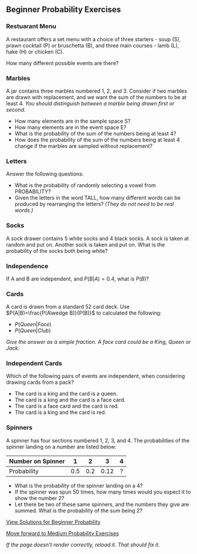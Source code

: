 ## Beginner Probability Exercises

### Restuarant Menu
A restaurant offers a set menu with a choice of three starters - soup (S), prawn cocktail (P) or bruschetta (B), and three main courses - lamb (L), hake (H) or chicken (C).

How many different possible events are there?

### Marbles
A jar contains three marbles numbered 1, 2, and 3. Consider if two marbles are drawn with replacement, and we want the sum of the numbers to be at least 4.
*You should distinguish between a marble being drawn first or second.*
- How many elements are in the sample space S? 
- How many elements are in the event space E? 
- What is the probability of the sum of the numbers being at least 4? 
- How does the probability of the sum of the numbers being at least 4 change if the marbles are sampled without replacement? 


### Letters
Answer the following questions:
- What is the probability of randomly selecting a vowel from PROBABILITY?
- Given the letters in the word TALL, how many different words can be produced by rearranging the letters? *(They do not need to be real words.)*

### Socks
A sock drawer contains 5 white socks and 4 black socks. A sock is taken at random and put on. Another sock is taken and put on.
What is the probability of the socks both being white?

### Independence
If A and B are independent, and $P(B|A)=0.4$, what is $P(B)$?


### Cards
A card is drawn from a standard 52 card deck. Use $P(A|B)=\frac{P(A\wedge B)}{P(B)}$ to calculated the following:
- $P(Queen|Face)$
- $P(Queen|Club)$

*Give the answer as a simple fraction. A face card could be a King, Queen or Jack.*

### Independent Cards
Which of the following pairs of events are independent, when considering drawing cards from a pack?
- The card is a king and the card is a queen.
- The card is a king and the card is a face card.
- The card is a face card and the card is red.
- The card is a king and the card is red.

### Spinners
A spinner has four sections numbered 1, 2, 3, and 4.
The probabilities of the spinner landing on a number are listed below:

| Number on Spinner| 1  | 2  | 3  | 4  |
| :---             |:--:|:--:|:--:|:--:|
| Probability      |0.5 |0.2 |0.12| ?  |

- What is the probability of the spinner landing on a 4? 
- If the spinner was spun 50 times, how many times would you expect it to show the number 2? 
- Let there be two of these same spinners, and the numbers they give are summed. What is the probability of the sum being 2? 


[View Solutions for Beginner Probability](https://github.com/UMdecisionsupport/DecisionSupport2023/blob/main/Probability/Solutions/Beginner_Solutions.md)

[Move forward to Medium Probability Exercises](https://github.com/UMdecisionsupport/DecisionSupport2023/blob/main/Probability/Medium.md)

*If the page doesn't render correctly, reload it. That should fix it.*

